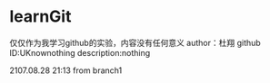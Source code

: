 # learnGit
仅仅作为我学习github的实验，内容没有任何意义
author：杜翔 github ID:UKnownothing
description:nothing

2107.08.28 21:13 from branch1
